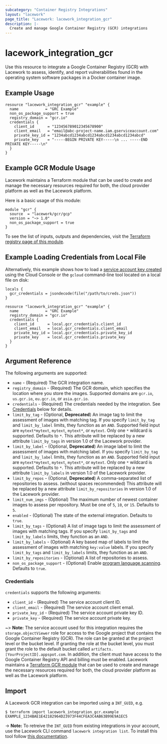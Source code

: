 ```yaml
---
subcategory: "Container Registry Integrations"
layout: "lacework"
page_title: "Lacework: lacework_integration_gcr"
description: |-
  Create and manage Google Container Registry (GCR) integrations
---
```


# lacework\_integration\_gcr

Use this resource to integrate a Google Container Registry (GCR) with Lacework to assess, identify,
and report vulnerabilities found in the operating system software packages in a Docker container
image.

## Example Usage

```hcl
resource "lacework_integration_gcr" "example" {
  name            = "GRC Example"
  non_os_package_support = true
  registry_domain = "gcr.io"
  credentials {
    client_id      = "123456789012345678900"
    client_email   = "email@abc-project-name.iam.gserviceaccount.com"
    private_key_id = "1234abcd1234abcd1234abcd1234abcd1234abcd"
    private_key    = "-----BEGIN PRIVATE KEY-----\n ... -----END PRIVATE KEY-----\n"
  }
}
```

## Example GCR Module Usage

Lacework maintains a Terraform module that can be used to create and manage the necessary
resources required for both, the cloud provider platform as well as the Lacework platform.

Here is a basic usage of this module:

```hcl
module "gcr" {
  source  = "lacework/gcr/gcp"
  version = "~> 1.0"
  non_os_package_support = true
}
```

To see the list of inputs, outputs and dependencies, visit the [Terraform registry page of this module](https://registry.terraform.io/modules/lacework/gcr/gcp/latest).

## Example Loading Credentials from Local File

Alternatively, this example shows how to load a [service account key created](https://cloud.google.com/iam/docs/creating-managing-service-account-keys#creating_service_account_keys)
using the Cloud Console or the `gcloud` command-line tool located on a local file on disk:

```hcl
locals {
  gcr_credentials = jsondecode(file("/path/to/creds.json"))
}

resource "lacework_integration_gcr" "example" {
  name            = "GRC Example"
  registry_domain = "gcr.io"
  credentials {
    client_id      = local.gcr_credentials.client_id
    client_email   = local.gcr_credentials.client_email
    private_key_id = local.gcr_credentials.private_key_id
    private_key    = local.gcr_credentials.private_key
  }
}
```

## Argument Reference

The following arguments are supported:

* `name` - (Required) The GCR integration name.
* `registry_domain` - (Required) The GCR domain, which specifies the location where you store the images. Supported domains are `gcr.io`, `us.gcr.io`, `eu.gcr.io`, or `asia.gcr.io`.
* `credentials` - (Required) The credentials needed by the integration. See [Credentials](#credentials) below for details.
* `limit_by_tag` - (Optional, **Deprecated**) An image tag to limit the assessment of images with matching tag. If you specify `limit_by_tag` and `limit_by_label` limits, they function as an `AND`. Supported field input are `mytext*mytext`, `mytext`, `mytext*`, or `mytext`. Only one `*` wildcard is supported. Defaults to `*`. This attribute will be replaced by a new attribute `limit_by_tags` in version 1.0 of the Lacework provider.
* `limit_by_label` - (Optional, **Deprecated**) An image label to limit the assessment of images with matching label. If you specify `limit_by_tag` and `limit_by_label` limits, they function as an `AND`. Supported field input are `mytext*mytext`, `mytext`, `mytext*`, or `mytext`. Only one `*` wildcard is supported. Defaults to `*`. This attribute will be replaced by a new attribute `limit_by_labels` in version 1.0 of the Lacework provider.
* `limit_by_repos` - (Optional, **Deprecated**) A comma-separated list of repositories to assess. (without spaces recommended) This attribute will be replaced by a new attribute `limit_by_repositories` in version 1.0 of the Lacework provider.
* `limit_num_imgs` - (Optional) The maximum number of newest container images to assess per repository. Must be one of `5`, `10`, or `15`. Defaults to `5`.
* `enabled` - (Optional) The state of the external integration. Defaults to `true`.
* `limit_by_tags` - (Optional) A list of image tags to limit the assessment of images with matching tags. If you specify `limit_by_tags` and `limit_by_labels` limits, they function as an `AND`.
* `limit_by_labels` - (Optional) A key based map of labels to limit the assessment of images with matching `key:value` labels. If you specify `limit_by_tags` and `limit_by_labels` limits, they function as an `AND`.
* `limit_by_repositories` - (Optional) A list of repositories to assess.
* `non_os_package_support` - (Optional) Enable [program language scanning](https://docs.lacework.com/container-image-support#language-libraries-support). Defaults to `true`.

### Credentials

`credentials` supports the following arguments:

* `client_id` - (Required) The service account client ID.
* `client_email` - (Required) The service account client email.
* `private_key_id` - (Required) The service account private key ID.
* `private_key` - (Required) The service account private key.

~> **Note:** The service account used for this integration requires the `storage.objectViewer` role for access to the Google project that contains the Google Container Registry (GCR). The role can be granted at the project level or the bucket level. If granting the role at the bucket level, you must grant the role to the default bucket called `artifacts.[YourProjectID].appspot.com`. In addition, the client must have access to the Google Container Registry API and billing must be enabled. Lacework maintains a [Terraform GCR module](https://registry.terraform.io/modules/lacework/gcr/gcp/latest) that can be used to create and manage the necessary resources required for both, the cloud provider platform as well as the Lacework platform.

## Import

A Lacework GCR integration can be imported using a `INT_GUID`, e.g.

```
$ terraform import lacework_integration_gcr.example EXAMPLE_1234BAE1E42182964D23973F44CFEA3C4AB63B99E9A1EC5
```
-> **Note:** To retreive the `INT_GUID` from existing integrations in your account, use the
	Lacework CLI command `lacework integration list`. To install this tool follow
	[this documentation](https://github.com/lacework/go-sdk/wiki/CLI-Documentation#installation).
